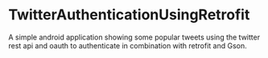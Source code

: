 # TwitterAuthenticationUsingRetrofit
A simple android application showing some popular tweets using the twitter rest api and oauth to authenticate in combination with retrofit and Gson. 
